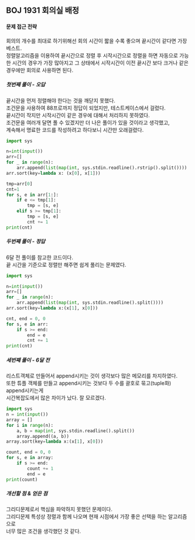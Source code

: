 ## BOJ 1931 회의실 배정
#### 문제 접근 전략
회의의 개수를 최대로 하기위해선 회의 시간이 짧을 수록 좋으며 끝시간이 같다면 가장 베스트.  
정렬알고리즘을 이용하여 끝시간으로 정렬 후 시작시간으로 정렬을 하면 자동으로 가능한 시간의 경우가 가장 많아지고 그 상태에서 시작시간이 이전 끝시간 보다 크거나 같은 경우에만 회의로 사용하면 된다.  
##### 첫번째 풀이 - 오답
끝시간을 먼저 정렬해야 한다는 것을 깨닫지 못했다.  
조건문을 사용하여 88프로까지 정답이 되었지만, 테스트케이스에서 걸렸다.  
끝시간이 작지만 시작시간이 같은 경우에 대해서 처리하지 못하였다.  
조건문을 여러개 달면 풀 수 있겠지만 더 나은 풀이가 있을 것이라고 생각했고,  
계속해서 명료한 코드를 작성하려고 하다보니 시간만 오래걸렸다.
```python
import sys

n=int(input())
arr=[]
for _ in range(n):
    arr.append(list(map(int, sys.stdin.readline().rstrip().split())))
arr.sort(key=lambda x: (x[0], x[1]))

tmp=arr[0]
cnt=1
for s, e in arr[1:]:
    if e <= tmp[1]:
        tmp = [s, e]
    elif s >= tmp[1]:
        tmp = [s, e]
        cnt += 1
print(cnt)
```

##### 두번째 풀이 - 정답
6달 전 풀이를 참고한 코드이다.  
끝 시간을 기준으로 정렬만 해주면 쉽게 풀리는 문제였다.
```python
import sys

n=int(input())
arr=[]
for _ in range(n):
    arr.append(list(map(int, sys.stdin.readline().split())))
arr.sort(key=lambda x:(x[1], x[0]))

cnt, end = 0, 0
for s, e in arr:
    if s >= end:
        end = e
        cnt += 1
print(cnt)
```

##### 세번째 풀이 - 6달 전
리스트객체로 만들어서 append시키는 것이 생각보다 많은 메모리를 차지하였다.  
또한 튜플 객체를 만들고 append시키는 것보다 두 수를 괄호로 묶고(tuple화) append시키는게  
시간복잡도에서 많은 차이가 났다. 잘 모르겠다.
```python
import sys
n = int(input())
array = []
for i in range(n):
    a, b = map(int, sys.stdin.readline().split())
    array.append((a, b))
array.sort(key=lambda x:(x[1], x[0]))

count, end = 0, 0
for s, e in array:
    if s >= end:
        count += 1
        end = e
print(count)
```

##### 개선할 점 & 얻은 점
그리디문제로서 핵심을 파악하지 못했던 문제이다.  
그리디문제 특성상 정렬과 함께 나오며 현재 시점에서 가장 좋은 선택을 하는 알고리즘으로  
너무 많은 조건을 생각했던 것 같다.